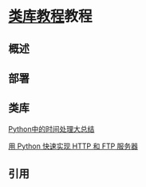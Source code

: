 # [类库教程]()教程

## 概述



## 部署




## 类库

[Python中的时间处理大总结](http://www.yunweipai.com/archives/23602.html)


[用 Python 快速实现 HTTP 和 FTP 服务器](http://www.yunweipai.com/archives/24809.html)




## 引用


[]()

[]()

[]()
